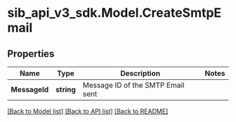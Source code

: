 # sib_api_v3_sdk.Model.CreateSmtpEmail
## Properties

Name | Type | Description | Notes
------------ | ------------- | ------------- | -------------
**MessageId** | **string** | Message ID of the SMTP Email sent | 

[[Back to Model list]](../README.md#documentation-for-models) [[Back to API list]](../README.md#documentation-for-api-endpoints) [[Back to README]](../README.md)

